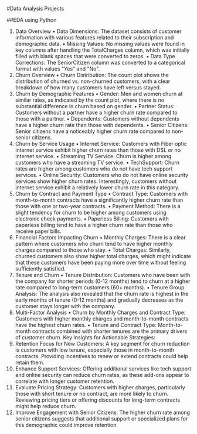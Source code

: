#Data Analysis Projects

##EDA using Python
1. Data Overview
•	Data Dimensions: The dataset consists of customer information with various features related to their subscription and demographic data.
•	Missing Values: No missing values were found in key columns after handling the TotalCharges column, which was initially filled with blank spaces that were converted to zeros.
•	Data Type Corrections: The SeniorCitizen column was converted to a categorical format with values "Yes" and "No".
2. Churn Overview
•	Churn Distribution: The count plot shows the distribution of churned vs. non-churned customers, with a clear breakdown of how many customers have left versus stayed.
3. Churn by Demographic Features
•	Gender: Men and women churn at similar rates, as indicated by the count plot, where there is no substantial difference in churn based on gender.
•	Partner Status: Customers without a partner have a higher churn rate compared to those with a partner.
•	Dependents: Customers without dependents have a higher churn rate than those with dependents.
•	Senior Citizens: Senior citizens have a noticeably higher churn rate compared to non-senior citizens.
4. Churn by Service Usage
•	Internet Service: Customers with Fiber optic internet service exhibit higher churn rates than those with DSL or no internet service.
•	Streaming TV Service: Churn is higher among customers who have a streaming TV service.
•	TechSupport: Churn rates are higher among customers who do not have tech support services.
•	Online Security: Customers who do not have online security services show higher churn rates. Interestingly, customers without internet service exhibit a relatively lower churn rate in this category.
5. Churn by Contract and Payment Type
•	Contract Type: Customers with month-to-month contracts have a significantly higher churn rate than those with one or two-year contracts.
•	Payment Method: There is a slight tendency for churn to be higher among customers using electronic check payments.
•	Paperless Billing: Customers with paperless billing tend to have a higher churn rate than those who receive paper bills.
6. Financial Factors Impacting Churn
•	Monthly Charges: There is a clear pattern where customers who churn tend to have higher monthly charges compared to those who stay.
•	Total Charges: Similarly, churned customers also show higher total charges, which might indicate that these customers have been paying more over time without feeling sufficiently satisfied.
7. Tenure and Churn
•	Tenure Distribution: Customers who have been with the company for shorter periods (0-12 months) tend to churn at a higher rate compared to long-term customers (60+ months).
•	Tenure Group Analysis: The analysis also revealed that the churn rate is highest in the early months of tenure (0-12 months) and gradually decreases as the customer stays longer with the company.
8. Multi-Factor Analysis
•	Churn by Monthly Charges and Contract Type: Customers with higher monthly charges and month-to-month contracts have the highest churn rates.
•	Tenure and Contract Type: Month-to-month contracts combined with shorter tenures are the primary drivers of customer churn.
Key Insights for Actionable Strategies:
1.	Retention Focus for New Customers: A key segment for churn reduction is customers with low tenure, especially those in month-to-month contracts. Providing incentives to renew or extend contracts could help retain them.
2.	Enhance Support Services: Offering additional services like tech support and online security can reduce churn rates, as these add-ons appear to correlate with longer customer retention.
3.	Evaluate Pricing Strategy: Customers with higher charges, particularly those with short tenure or no contract, are more likely to churn. Reviewing pricing tiers or offering discounts for long-term contracts might help reduce churn.
4.	Improve Engagement with Senior Citizens: The higher churn rate among senior citizens suggests that additional support or specialized plans for this demographic could improve retention.

